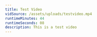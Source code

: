 ```yaml
---
title: Test Video
vidSource: /assets/uploads/testvideo.mp4
runtimeMinutes: 44
runtimeSeconds: 08
description: This is a test video
---
```


